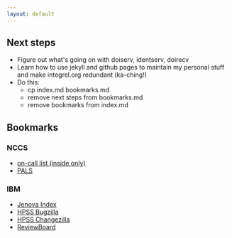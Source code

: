 ```yaml
---
layout: default
---
```


## Next steps ##

 * Figure out what's going on with doiserv, identserv, doirecv
 * Learn how to use jekyll and github pages to maintain my personal
   stuff and make integrel.org redundant (ka-ching!)
 * Do this:
   * cp index.md bookmarks.md
   * remove next steps from bookmarks.md
   * remove bookmarks from index.md

## Bookmarks ##

### NCCS ###

 * [on-call list (inside only)](https://wwwadm.ccs.ornl.gov/nccs_oncall)
 * [PALS](https://timetracker.ornl.gov/timetracker/#/)

### IBM ###

 * [Jenova Index](https://hpss-dev.clearlake.ibm.com/web/)
 * [HPSS Bugzilla](hpssbug.clearlake.ibm.com)
 * [HPSS Changezilla](hpsschange.clearlake.ibm.com)
 * [ReviewBoard](hpss-dev.clearlake.ibm.com/reviewboard/dashboard/)

